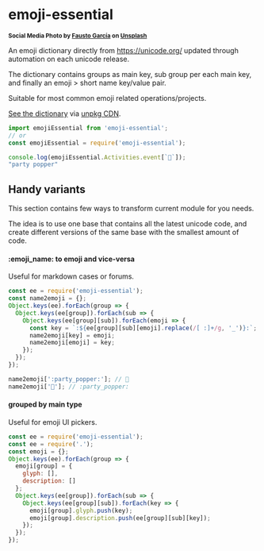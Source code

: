 # emoji-essential

<sup>**Social Media Photo by [Fausto García](https://unsplash.com/@faustogarmen) on [Unsplash](https://unsplash.com/)**</sup>

An emoji dictionary directly from https://unicode.org/ updated through automation on each unicode release.

The dictionary contains groups as main key, sub group per each main key, and finally an emoji > short name key/value pair.

Suitable for most common emoji related operations/projects.

[See the dictionary](https://unpkg.com/emoji-essential@0.1.2/index.js) via [unpkg CDN](https://unpkg.com/).

```js
import emojiEssential from 'emoji-essential';
// or
const emojiEssential = require('emoji-essential');

console.log(emojiEssential.Activities.event[`🎉`]);
"party popper"
```


## Handy variants

This section contains few ways to transform current module for you needs.

The idea is to use one base that contains all the latest unicode code, and create different versions of the same base with the smallest amount of code.


#### :emoji_name: to emoji and vice-versa

Useful for markdown cases or forums.

```js
const ee = require('emoji-essential');
const name2emoji = {};
Object.keys(ee).forEach(group => {
  Object.keys(ee[group]).forEach(sub => {
    Object.keys(ee[group][sub]).forEach(emoji => {
      const key = `:${ee[group][sub][emoji].replace(/[ :]+/g, '_')}:`;
      name2emoji[key] = emoji;
      name2emoji[emoji] = key;
    });
  });
});

name2emoji[':party_popper:']; // 🎉
name2emoji['🎉']; // :party_popper:
```

#### grouped by main type

Useful for emoji UI pickers.

```js
const ee = require('emoji-essential');
const ee = require('.');
const emoji = {};
Object.keys(ee).forEach(group => {
  emoji[group] = {
    glyph: [],
    description: []
  };
  Object.keys(ee[group]).forEach(sub => {
    Object.keys(ee[group][sub]).forEach(key => {
      emoji[group].glyph.push(key);
      emoji[group].description.push(ee[group][sub][key]);
    });
  });
});
```

